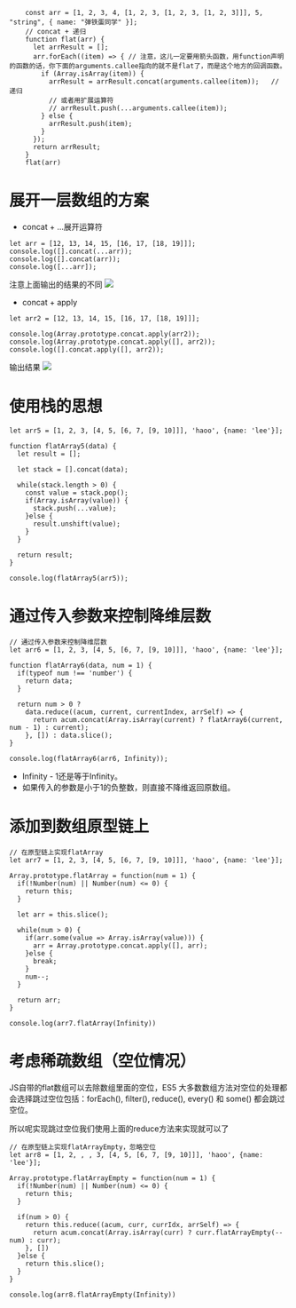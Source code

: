 

```
    const arr = [1, 2, 3, 4, [1, 2, 3, [1, 2, 3, [1, 2, 3]]], 5, "string", { name: "弹铁蛋同学" }];
    // concat + 递归
    function flat(arr) {
      let arrResult = [];
      arr.forEach((item) => { // 注意，这儿一定要用箭头函数，用function声明的函数的话，你下面的arguments.callee指向的就不是flat了，而是这个地方的回调函数。
        if (Array.isArray(item)) {
          arrResult = arrResult.concat(arguments.callee(item));   // 递归
          // 或者用扩展运算符
          // arrResult.push(...arguments.callee(item));
        } else {
          arrResult.push(item);
        }
      });
      return arrResult;
    }
    flat(arr)
```



# 展开一层数组的方案
- concat + ...展开运算符

```
let arr = [12, 13, 14, 15, [16, 17, [18, 19]]];
console.log([].concat(...arr));
console.log([].concat(arr));
console.log([...arr]);
```
注意上面输出的结果的不同
![](https://imgkr.cn-bj.ufileos.com/b6a0420c-de26-4ec6-b04f-8fff7d2d8d1e.png)

- concat + apply

```
let arr2 = [12, 13, 14, 15, [16, 17, [18, 19]]];

console.log(Array.prototype.concat.apply(arr2));
console.log(Array.prototype.concat.apply([], arr2));
console.log([].concat.apply([], arr2));
```
输出结果
![](https://imgkr.cn-bj.ufileos.com/e3cf64d0-0258-4f02-8e27-3420ef6b65fd.png)

# 使用栈的思想
```
let arr5 = [1, 2, 3, [4, 5, [6, 7, [9, 10]]], 'haoo', {name: 'lee'}];

function flatArray5(data) {
  let result = [];

  let stack = [].concat(data);

  while(stack.length > 0) {
    const value = stack.pop();
    if(Array.isArray(value)) {
      stack.push(...value);
    }else {
      result.unshift(value);
    }
  }

  return result;
}

console.log(flatArray5(arr5));
```
# 通过传入参数来控制降维层数
```
// 通过传入参数来控制降维层数
let arr6 = [1, 2, 3, [4, 5, [6, 7, [9, 10]]], 'haoo', {name: 'lee'}];

function flatArray6(data, num = 1) {
  if(typeof num !== 'number') {
    return data;
  }

  return num > 0 ?
    data.reduce((acum, current, currentIndex, arrSelf) => {
      return acum.concat(Array.isArray(current) ? flatArray6(current, num - 1) : current);
    }, []) : data.slice();
}

console.log(flatArray6(arr6, Infinity));
```

- Infinity - 1还是等于Infinity。
- 如果传入的参数是小于1的负整数，则直接不降维返回原数组。

# 添加到数组原型链上
```
// 在原型链上实现flatArray
let arr7 = [1, 2, 3, [4, 5, [6, 7, [9, 10]]], 'haoo', {name: 'lee'}];

Array.prototype.flatArray = function(num = 1) {
  if(!Number(num) || Number(num) <= 0) {
    return this;
  }

  let arr = this.slice();

  while(num > 0) {
    if(arr.some(value => Array.isArray(value))) {
      arr = Array.prototype.concat.apply([], arr);
    }else {
      break;
    }
    num--;
  }

  return arr;
}

console.log(arr7.flatArray(Infinity))
```
# 考虑稀疏数组（空位情况）

JS自带的flat数组可以去除数组里面的空位，ES5 大多数数组方法对空位的处理都会选择跳过空位包括：forEach(), filter(), reduce(), every() 和 some() 都会跳过空位。

所以呢实现跳过空位我们使用上面的reduce方法来实现就可以了

```
// 在原型链上实现flatArrayEmpty，忽略空位
let arr8 = [1, 2, , , 3, [4, 5, [6, 7, [9, 10]]], 'haoo', {name: 'lee'}];

Array.prototype.flatArrayEmpty = function(num = 1) {
  if(!Number(num) || Number(num) <= 0) {
    return this;
  }

  if(num > 0) {
    return this.reduce((acum, curr, currIdx, arrSelf) => {
      return acum.concat(Array.isArray(curr) ? curr.flatArrayEmpty(--num) : curr);
    }, [])
  }else {
    return this.slice();
  }
}

console.log(arr8.flatArrayEmpty(Infinity))
```